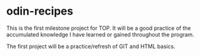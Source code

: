# odin-recipes

This is the first milestone project for TOP. It will be a good practice of the accumulated knowledge I have learned or gained throughout the program. 

The first project will be a practice/refresh of GIT and HTML basics.
